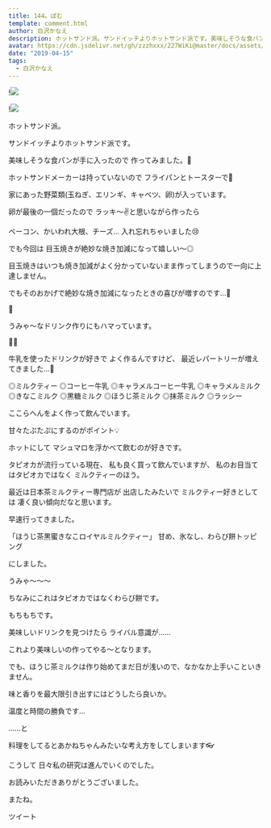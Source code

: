```yaml
---
title: 144。ぽむ
template: comment.html
author: 白沢かなえ
description: ホットサンド派。サンドイッチよりホットサンド派です。美味しそうな食パンが手に入ったので作ってみました。🍳...
avatar: https://cdn.jsdelivr.net/gh/zzzhxxx/227WiKi@master/docs/assets/photo/avatar/kanae.jpg
date: "2019-04-15"
tags:
  - 白沢かなえ
---
```


!![](https://cdn.jsdelivr.net/gh/227WiKi/227WiKi-image@master/blog-image/kanae-2019-04-15_1.jpg)

!![](https://cdn.jsdelivr.net/gh/227WiKi/227WiKi-image@master/blog-image/kanae-2019-04-15_2.jpg)













ホットサンド派。











サンドイッチよりホットサンド派です。






















美味しそうな食パンが手に入ったので
作ってみました。🍳




ホットサンドメーカーは持っていないので
フライパンとトースターで🍳













家にあった野菜類(玉ねぎ、エリンギ、キャベツ、卵)が入っています。






卵が最後の一個だったので
ラッキ〜✌️と思いながら作ったら




ベーコン、かいわれ大根、チーズ…
入れ忘れちゃいました😢









でも今回は
目玉焼きが絶妙な焼き加減になって嬉しい〜◎






目玉焼きはいつも焼き加減がよく分かっていないまま作ってしまうので一向に上達しません。





でもそのおかげで絶妙な焼き加減になったときの喜びが増すのです…🌸














🥚














うみゃ〜なドリンク作りにもハマっています。












🐄🥛















牛乳を使ったドリンクが好きで
よく作るんですけど、
最近レパートリーが増えてきました…🐄





◎ミルクティー
◎コーヒー牛乳
◎キャラメルコーヒー牛乳
◎キャラメルミルク
◎きなこミルク
◎黒糖ミルク
◎ほうじ茶ミルク
◎抹茶ミルク
◎ラッシー





ここらへんをよく作って飲んでいます。




甘々たぷたぷにするのがポイント💡



ホットにして
マシュマロを浮かべて飲むのが好きです。








タピオカが流行っている現在、
私も良く買って飲んでいますが、
私のお目当てはタピオカではなく
ミルクティーのほう。













最近は日本茶ミルクティー専門店が
出店したみたいで
ミルクティー好きとしては
凄く良い傾向だなと思います。


早速行ってきました。















「ほうじ茶黒蜜きなこロイヤルミルクティー」
甘め、氷なし、わらび餅トッピング

にしました。








うみゃ〜〜〜






ちなみにこれはタピオカではなくわらび餅です。




もちもちです。



















美味しいドリンクを見つけたら
ライバル意識が……





これより美味しいの作ってやる〜となります。

















でも、ほうじ茶ミルクは作り始めてまだ日が浅いので、なかなか上手いこといきません。









味と香りを最大限引き出すにはどうしたら良いか。








温度と時間の勝負です…














……と

料理をしてるとあかねちゃんみたいな考え方をしてしまいます👓










こうして
日々私の研究は進んでいくのでした。





















お読みいただきありがとうございました。


またね。


ツイート



